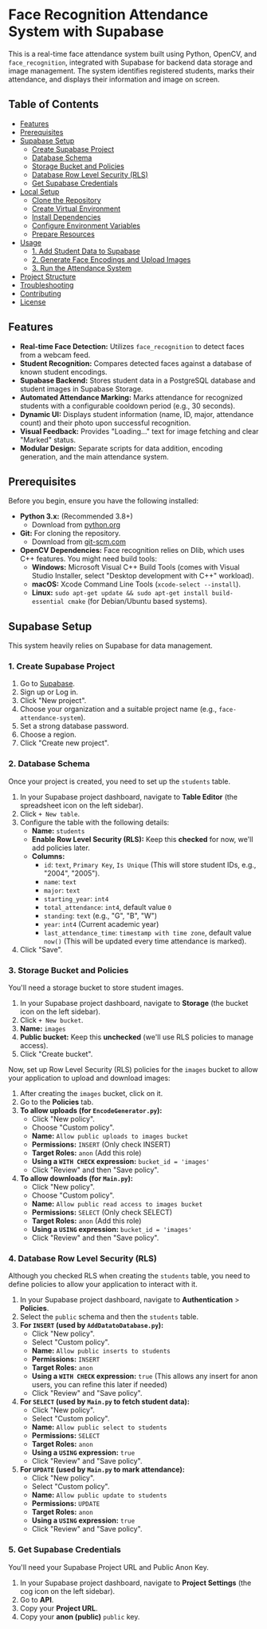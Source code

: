 # Face Recognition Attendance System with Supabase

This is a real-time face attendance system built using Python, OpenCV, and `face_recognition`, integrated with Supabase for backend data storage and image management. The system identifies registered students, marks their attendance, and displays their information and image on screen.

## Table of Contents

-   [Features](#features)
-   [Prerequisites](#prerequisites)
-   [Supabase Setup](#supabase-setup)
    -   [Create Supabase Project](#1-create-supabase-project)
    -   [Database Schema](#2-database-schema)
    -   [Storage Bucket and Policies](#3-storage-bucket-and-policies)
    -   [Database Row Level Security (RLS)](#4-database-row-level-security-rls)
    -   [Get Supabase Credentials](#5-get-supabase-credentials)
-   [Local Setup](#local-setup)
    -   [Clone the Repository](#1-clone-the-repository)
    -   [Create Virtual Environment](#2-create-virtual-environment)
    -   [Install Dependencies](#3-install-dependencies)
    -   [Configure Environment Variables](#4-configure-environment-variables)
    -   [Prepare Resources](#5-prepare-resources)
-   [Usage](#usage)
    -   [1. Add Student Data to Supabase](#1-add-student-data-to-supabase)
    -   [2. Generate Face Encodings and Upload Images](#2-generate-face-encodings-and-upload-images)
    -   [3. Run the Attendance System](#3-run-the-attendance-system)
-   [Project Structure](#project-structure)
-   [Troubleshooting](#troubleshooting)
-   [Contributing](#contributing)
-   [License](#license)

## Features

* **Real-time Face Detection:** Utilizes `face_recognition` to detect faces from a webcam feed.
* **Student Recognition:** Compares detected faces against a database of known student encodings.
* **Supabase Backend:** Stores student data in a PostgreSQL database and student images in Supabase Storage.
* **Automated Attendance Marking:** Marks attendance for recognized students with a configurable cooldown period (e.g., 30 seconds).
* **Dynamic UI:** Displays student information (name, ID, major, attendance count) and their photo upon successful recognition.
* **Visual Feedback:** Provides "Loading..." text for image fetching and clear "Marked" status.
* **Modular Design:** Separate scripts for data addition, encoding generation, and the main attendance system.

## Prerequisites

Before you begin, ensure you have the following installed:

* **Python 3.x:** (Recommended 3.8+)
    * Download from [python.org](https://www.python.org/downloads/)
* **Git:** For cloning the repository.
    * Download from [git-scm.com](https://git-scm.com/downloads)
* **OpenCV Dependencies:** Face recognition relies on Dlib, which uses C++ features. You might need build tools:
    * **Windows:** Microsoft Visual C++ Build Tools (comes with Visual Studio Installer, select "Desktop development with C++" workload).
    * **macOS:** Xcode Command Line Tools (`xcode-select --install`).
    * **Linux:** `sudo apt-get update && sudo apt-get install build-essential cmake` (for Debian/Ubuntu based systems).

## Supabase Setup

This system heavily relies on Supabase for data management.

### 1. Create Supabase Project

1.  Go to [Supabase](https://supabase.com/).
2.  Sign up or Log in.
3.  Click "New project".
4.  Choose your organization and a suitable project name (e.g., `face-attendance-system`).
5.  Set a strong database password.
6.  Choose a region.
7.  Click "Create new project".

### 2. Database Schema

Once your project is created, you need to set up the `students` table.

1.  In your Supabase project dashboard, navigate to **Table Editor** (the spreadsheet icon on the left sidebar).
2.  Click `+ New table`.
3.  Configure the table with the following details:
    * **Name:** `students`
    * **Enable Row Level Security (RLS):** Keep this **checked** for now, we'll add policies later.
    * **Columns:**
        * `id`: `text`, `Primary Key`, `Is Unique` (This will store student IDs, e.g., "2004", "2005").
        * `name`: `text`
        * `major`: `text`
        * `starting_year`: `int4`
        * `total_attendance`: `int4`, default value `0`
        * `standing`: `text` (e.g., "G", "B", "W")
        * `year`: `int4` (Current academic year)
        * `last_attendance_time`: `timestamp with time zone`, default value `now()` (This will be updated every time attendance is marked).
4.  Click "Save".

### 3. Storage Bucket and Policies

You'll need a storage bucket to store student images.

1.  In your Supabase project dashboard, navigate to **Storage** (the bucket icon on the left sidebar).
2.  Click `+ New bucket`.
3.  **Name:** `images`
4.  **Public bucket:** Keep this **unchecked** (we'll use RLS policies to manage access).
5.  Click "Create bucket".

Now, set up Row Level Security (RLS) policies for the `images` bucket to allow your application to upload and download images:

1.  After creating the `images` bucket, click on it.
2.  Go to the **Policies** tab.
3.  **To allow uploads (for `EncodeGenerator.py`):**
    * Click "New policy".
    * Choose "Custom policy".
    * **Name:** `Allow public uploads to images bucket`
    * **Permissions:** `INSERT` (Only check INSERT)
    * **Target Roles:** `anon` (Add this role)
    * **Using a `WITH CHECK` expression:** `bucket_id = 'images'`
    * Click "Review" and then "Save policy".
4.  **To allow downloads (for `Main.py`):**
    * Click "New policy".
    * Choose "Custom policy".
    * **Name:** `Allow public read access to images bucket`
    * **Permissions:** `SELECT` (Only check SELECT)
    * **Target Roles:** `anon` (Add this role)
    * **Using a `USING` expression:** `bucket_id = 'images'`
    * Click "Review" and then "Save policy".

### 4. Database Row Level Security (RLS)

Although you checked RLS when creating the `students` table, you need to define policies to allow your application to interact with it.

1.  In your Supabase project dashboard, navigate to **Authentication** > **Policies**.
2.  Select the `public` schema and then the `students` table.
3.  **For `INSERT` (used by `AddDatatoDatabase.py`):**
    * Click "New policy".
    * Select "Custom policy".
    * **Name:** `Allow public inserts to students`
    * **Permissions:** `INSERT`
    * **Target Roles:** `anon`
    * **Using a `WITH CHECK` expression:** `true` (This allows any insert for anon users, you can refine this later if needed)
    * Click "Review" and "Save policy".
4.  **For `SELECT` (used by `Main.py` to fetch student data):**
    * Click "New policy".
    * Select "Custom policy".
    * **Name:** `Allow public select to students`
    * **Permissions:** `SELECT`
    * **Target Roles:** `anon`
    * **Using a `USING` expression:** `true`
    * Click "Review" and "Save policy".
5.  **For `UPDATE` (used by `Main.py` to mark attendance):**
    * Click "New policy".
    * Select "Custom policy".
    * **Name:** `Allow public update to students`
    * **Permissions:** `UPDATE`
    * **Target Roles:** `anon`
    * **Using a `USING` expression:** `true`
    * Click "Review" and "Save policy".

### 5. Get Supabase Credentials

You'll need your Supabase Project URL and Public Anon Key.

1.  In your Supabase project dashboard, navigate to **Project Settings** (the cog icon on the left sidebar).
2.  Go to **API**.
3.  Copy your **Project URL**.
4.  Copy your **anon (public)** `public` key.
